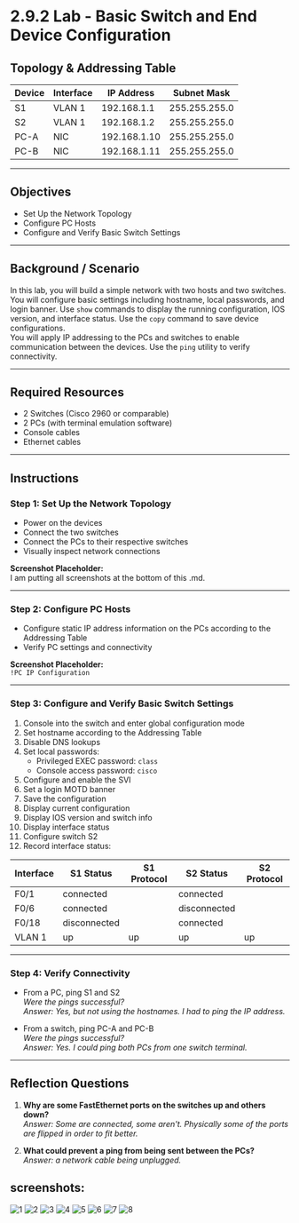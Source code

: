 # 2.9.2 Lab - Basic Switch and End Device Configuration

## Topology & Addressing Table

| Device | Interface | IP Address     | Subnet Mask     |
|--------|-----------|----------------|------------------|
| S1     | VLAN 1    | 192.168.1.1    | 255.255.255.0    |
| S2     | VLAN 1    | 192.168.1.2    | 255.255.255.0    |
| PC-A   | NIC       | 192.168.1.10   | 255.255.255.0    |
| PC-B   | NIC       | 192.168.1.11   | 255.255.255.0    |

---

## Objectives

- Set Up the Network Topology  
- Configure PC Hosts  
- Configure and Verify Basic Switch Settings

---

## Background / Scenario

In this lab, you will build a simple network with two hosts and two switches. You will configure basic settings including hostname, local passwords, and login banner. Use `show` commands to display the running configuration, IOS version, and interface status. Use the `copy` command to save device configurations.  
You will apply IP addressing to the PCs and switches to enable communication between the devices. Use the `ping` utility to verify connectivity.

---

## Required Resources

- 2 Switches (Cisco 2960 or comparable)  
- 2 PCs (with terminal emulation software)  
- Console cables  
- Ethernet cables

---

## Instructions

### Step 1: Set Up the Network Topology

- Power on the devices  
- Connect the two switches  
- Connect the PCs to their respective switches  
- Visually inspect network connections  

**Screenshot Placeholder:**  
I am putting all screenshots at the bottom of this .md.

---

### Step 2: Configure PC Hosts

- Configure static IP address information on the PCs according to the Addressing Table  
- Verify PC settings and connectivity  

**Screenshot Placeholder:**  
`!PC IP Configuration`

---

### Step 3: Configure and Verify Basic Switch Settings

1. Console into the switch and enter global configuration mode  
2. Set hostname according to the Addressing Table  
3. Disable DNS lookups  
4. Set local passwords:  
   - Privileged EXEC password: `class`  
   - Console access password: `cisco`  
5. Configure and enable the SVI  
6. Set a login MOTD banner  
7. Save the configuration  
8. Display current configuration  
9. Display IOS version and switch info  
10. Display interface status  
11. Configure switch S2  
12. Record interface status:

| Interface | S1 Status | S1 Protocol | S2 Status | S2 Protocol |
|-----------|-----------|-------------|-----------|-------------|
| F0/1      |      connected     |             |    connected       |             |
| F0/6      |     connected      |             |    disconnected       |             |
| F0/18     |     disconnected      |             |        connected   |             |
| VLAN 1    |     up    |      up       |    up       |       up      |

---

### Step 4: Verify Connectivity

- From a PC, ping S1 and S2  
  _Were the pings successful?_  
  _Answer: Yes, but not using the hostnames. I had to ping the IP address._  

- From a switch, ping PC-A and PC-B  
  _Were the pings successful?_  
  _Answer: Yes. I could ping both PCs from one switch terminal._  

---

## Reflection Questions

1. **Why are some FastEthernet ports on the switches up and others down?**  
   _Answer: Some are connected, some aren't. Physically some of the ports are flipped in order to fit better._  

2. **What could prevent a ping from being sent between the PCs?**  
   _Answer: a network cable being unplugged._  

## screenshots:

![1](./lab2.9.2%20screenshot%201.PNG)
![2](./lab2.9.2%20screenshot%202.PNG)
![3](./lab2.9.2%20screenshot%203.PNG)
![4](./lab2.9.2%20screenshot%204.PNG)
![5](./lab2.9.2%20screenshot%205.PNG)
![6](./lab2.9.2%20screenshot%206.PNG)
![7](./lab2.9.2%20screenshot%207.PNG)
![8](./lab2.9.2%20screenshot%208.PNG)